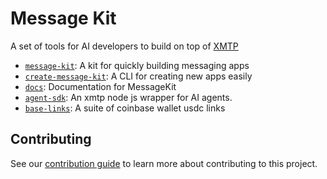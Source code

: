 # Message Kit

A set of tools for AI developers to build on top of [XMTP](https://xmtp.org)

- [`message-kit`](/packages/message-kit): A kit for quickly building messaging apps
- [`create-message-kit`](/packages/create-message-kit): A CLI for creating new apps easily
- [`docs`](/packages/docs): Documentation for MessageKit
- [`agent-sdk`](/packages/xmtp/): An xmtp node js wrapper for AI agents.
- [`base-links`](/packages/base-links): A suite of coinbase wallet usdc links

## Contributing

See our [contribution guide](./CONTRIBUTING.md) to learn more about contributing to this project.
